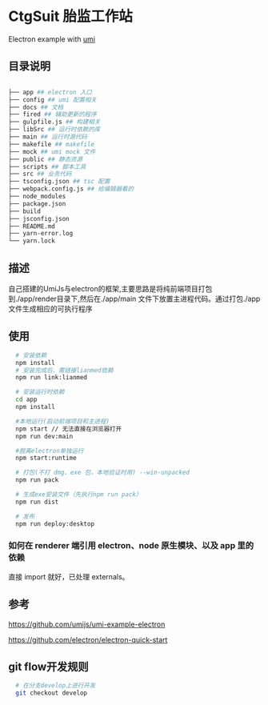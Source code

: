 # CtgSuit 胎监工作站

Electron example with [umi](https://github.com/umijs/umi/)
## 目录说明
```bash

├── app ## electron 入口 
├── config ## umi 配置相关
├── docs ## 文档
├── fired ## 辅助更新的程序
├── gulpfile.js ## 构建相关
├── libSrc ## 运行时依赖的库
├── main ## 运行时源代码
├── makefile ## makefile
├── mock ## umi mock 文件
├── public ## 静态资源
├── scripts ## 脚本工具
├── src ## 业务代码
├── tsconfig.json ## tsc 配置
├── webpack.config.js ## 给编辑器看的
├── node_modules
├── package.json
├── build
├── jsconfig.json 
├── README.md
├── yarn-error.log
└── yarn.lock
```
## 描述

 自己搭建的UmiJs与electron的框架,主要思路是将纯前端项目打包到./app/render目录下,然后在./app/main 文件下放置主进程代码。通过打包./app文件生成相应的可执行程序

## 使用

```bash
  # 安装依赖
  npm install
  # 安装完成后，需链接lianmed依赖
  npm run link:lianmed 

  # 安装运行时依赖
  cd app
  npm install

  #本地运行(启动前端项目和主进程)
  npm start // 无法直接在浏览器打开
  npm run dev:main

  #脱离electron单独运行
  npm start:runtime

  # 打包(不打 dmg、exe 包，本地验证时用) --win-unpacked
  npm run pack

  # 生成exe安装文件（先执行npm run pack）
  npm run dist

  # 发布
  npm run deploy:desktop
```

### 如何在 renderer 端引用 electron、node 原生模块、以及 app 里的依赖

 直接 import 就好，已处理 externals。

## 参考

https://github.com/umijs/umi-example-electron

https://github.com/electron/electron-quick-start

## git flow开发规则

```bash
  # 在分支develop上进行开发
  git checkout develop
```
